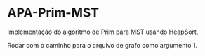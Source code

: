 # APA-Prim-MST
Implementação do algoritmo de Prim para MST usando HeapSort.

Rodar com o caminho para o arquivo de grafo como argumento 1.
